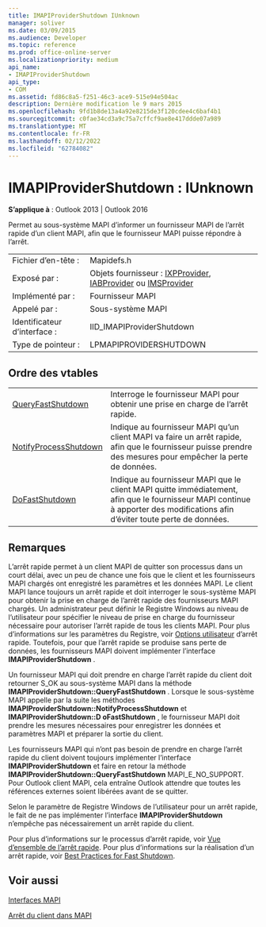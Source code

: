 ```yaml
---
title: IMAPIProviderShutdown IUnknown
manager: soliver
ms.date: 03/09/2015
ms.audience: Developer
ms.topic: reference
ms.prod: office-online-server
ms.localizationpriority: medium
api_name:
- IMAPIProviderShutdown
api_type:
- COM
ms.assetid: fd86c8a5-f251-46c3-ace9-515e94e504ac
description: Dernière modification le 9 mars 2015
ms.openlocfilehash: 9fd1b8de13a4a92e8215de3f120cdee4c6baf4b1
ms.sourcegitcommit: c0fae34cd3a9c75a7cffcf9ae8e417ddde07a989
ms.translationtype: MT
ms.contentlocale: fr-FR
ms.lasthandoff: 02/12/2022
ms.locfileid: "62784082"
---
```

# <a name="imapiprovidershutdown--iunknown"></a>IMAPIProviderShutdown : IUnknown

  
  
**S’applique à** : Outlook 2013 | Outlook 2016 
  
Permet au sous-système MAPI d’informer un fournisseur MAPI de l’arrêt rapide d’un client MAPI, afin que le fournisseur MAPI puisse répondre à l’arrêt.
  
|||
|:-----|:-----|
|Fichier d’en-tête :  <br/> |Mapidefs.h  <br/> |
|Exposé par :  <br/> |Objets fournisseur : [IXPProvider](ixpprovideriunknown.md), [IABProvider](iabprovideriunknown.md) ou [IMSProvider](imsprovideriunknown.md) <br/> |
|Implémenté par :  <br/> |Fournisseur MAPI  <br/> |
|Appelé par :  <br/> |Sous-système MAPI  <br/> |
|Identificateur d’interface :  <br/> |IID_IMAPIProviderShutdown  <br/> |
|Type de pointeur :  <br/> |LPMAPIPROVIDERSHUTDOWN  <br/> |
   
## <a name="vtable-order"></a>Ordre des vtables

|||
|:-----|:-----|
|[QueryFastShutdown](imapiprovidershutdown-queryfastshutdown.md) <br/> |Interroge le fournisseur MAPI pour obtenir une prise en charge de l’arrêt rapide. |
|[NotifyProcessShutdown](imapiprovidershutdown-notifyprocessshutdown.md) <br/> |Indique au fournisseur MAPI qu’un client MAPI va faire un arrêt rapide, afin que le fournisseur puisse prendre des mesures pour empêcher la perte de données. |
|[DoFastShutdown](imapiprovidershutdown-dofastshutdown.md) <br/> |Indique au fournisseur MAPI que le client MAPI quitte immédiatement, afin que le fournisseur MAPI continue à apporter des modifications afin d’éviter toute perte de données. |
   
## <a name="remarks"></a>Remarques

L’arrêt rapide permet à un client MAPI de quitter son processus dans un court délai, avec un peu de chance une fois que le client et les fournisseurs MAPI chargés ont enregistré les paramètres et les données MAPI. Le client MAPI lance toujours un arrêt rapide et doit interroger le sous-système MAPI pour obtenir la prise en charge de l’arrêt rapide des fournisseurs MAPI chargés. Un administrateur peut définir le Registre Windows au niveau de l’utilisateur pour spécifier le niveau de prise en charge du fournisseur nécessaire pour autoriser l’arrêt rapide de tous les clients MAPI. Pour plus d’informations sur les paramètres du Registre, voir [Options utilisateur](fast-shutdown-user-options.md) d’arrêt rapide. Toutefois, pour que l’arrêt rapide se produise sans perte de données, les fournisseurs MAPI doivent implémenter l’interface **IMAPIProviderShutdown** . 
  
Un fournisseur MAPI qui doit prendre en charge l’arrêt rapide du client doit retourner S_OK au sous-système MAPI dans la méthode **IMAPIProviderShutdown::QueryFastShutdown** . Lorsque le sous-système MAPI appelle par la suite les méthodes **IMAPIProviderShutdown::NotifyProcessShutdown** et **IMAPIProviderShutdown::D oFastShutdown** , le fournisseur MAPI doit prendre les mesures nécessaires pour enregistrer les données et paramètres MAPI et préparer la sortie du client. 
  
Les fournisseurs MAPI qui n’ont pas besoin de prendre en charge l’arrêt rapide du client doivent toujours implémenter l’interface **IMAPIProviderShutdown** et faire en retour la méthode **IMAPIProviderShutdown::QueryFastShutdown** MAPI_E_NO_SUPPORT. Pour Outlook client MAPI, cela entraîne Outlook attendre que toutes les références externes soient libérées avant de se quitter. 
  
Selon le paramètre de Registre Windows de l’utilisateur pour un arrêt rapide, le fait de ne pas implémenter l’interface **IMAPIProviderShutdown** n’empêche pas nécessairement un arrêt rapide du client. 
  
Pour plus d’informations sur le processus d’arrêt rapide, voir [Vue d’ensemble de l’arrêt rapide](fast-shutdown-overview.md). Pour plus d’informations sur la réalisation d’un arrêt rapide, voir [Best Practices for Fast Shutdown](best-practices-for-fast-shutdown.md).
  
## <a name="see-also"></a>Voir aussi



[Interfaces MAPI](mapi-interfaces.md)
  
[Arrêt du client dans MAPI](client-shutdown-in-mapi.md)

